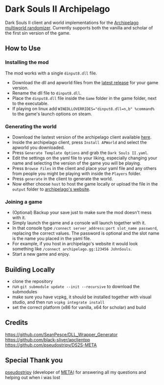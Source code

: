 # Dark Souls II Archipelago

Dark Souls II client and world implementations for the [Archipelago multiworld randomizer](https://archipelago.gg/). Currently supports both the vanilla and scholar of the first sin version of the game.

## How to Use

### Installing the mod

The mod works with a single `dinput8.dll` file.

- Download the dll and apworld files from the [latest release](https://github.com/WildBunnie/DarkSoulsII-Archipelago/releases) for your game version.
- Rename the dll file to `dinput8.dll`.
- Place the `dinput8.dll` file inside the `Game` folder in the game folder, next to the executable.
- If playing on linux add `WINEDLLOVERRIDES="dinput8.dll=n,b" %command%` to the game's launch options on steam.

### Generating the world

- Download the lastest version of the archipelago client available [here](https://github.com/ArchipelagoMW/Archipelago/releases/latest).
- Inside the archipelago client, press `Install APWorld` and select the apworld you downloaded.
- Press `Generate Template Options` and grab the `Dark Souls II.yaml`.
- Edit the settings on the yaml file to your liking, especially changing your name and selecting the version of the game you will be playing.
- Press `Browse Files` in the client and place your yaml file and any others from people you might be playing with inside the `Players` folder.
- Press `generate` in the client to generate the world.
- Now either choose `host` to host the game locally or upload the file in the `output` folder to [archipelago's website](https://archipelago.gg/uploads).

### Joining a game

- (Optional) Backup your save just to make sure the mod doesn't mess with it.
- Simply launch the game and a console will launch together with it.
- In that console type `/connect server_address:port slot_name password`, replacing the correct values. The password is optional and the slot name is the name you placed in the yaml file.
- For example, if you host in archipelago's website it would look something like `/connect archipelago.gg:123456 JohnSouls`.
- Start a new game and enjoy.

## Building Locally

- clone the repository
- run `git submodule update --init --recursive` to download the submodules
- make sure you have vcpkg, it should be installed together with visual studio, and then run `vcpkg integrate install`
- set the correct platform (x86 for vanilla, x64 for scholar) and build

## Credits

https://github.com/SeanPesce/DLL_Wrapper_Generator \
https://github.com/black-sliver/apclientpp \
https://github.com/pseudostripy/DS2S-META

## Special Thank you

[pseudostripy](https://github.com/pseudostripy) (developer of [META](https://github.com/pseudostripy/DS2S-META)) for answering all my questions and helping out when i was lost
